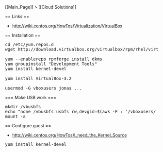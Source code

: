 [[Main_Page]] > [[Cloud Solutions]]



== Links ==
* http://wiki.centos.org/HowTos/Virtualization/VirtualBox



== Installation ==

<pre>
cd /etc/yum.repos.d
wget http://download.virtualbox.org/virtualbox/rpm/rhel/virtualbox.repo

yum --enablerepo rpmforge install dkms
yum groupinstall "Development Tools"
yum install kernel-devel

yum install VirtualBox-3.2

usermod -G vboxusers jonas ...
</pre>


=== Make USB work ===

<pre>
mkdir /vbusbfs
echo "none /vbusbfs usbfs rw,devgid=$(awk -F : '/vboxusers/ {print $3}' /etc/group),devmode=664 0 0" >> /etc/fstab
mount -a
</pre>


== Configure guest ==

* http://wiki.centos.org/HowTos/I_need_the_Kernel_Source

<pre>
yum install kernel-devel

</pre>
